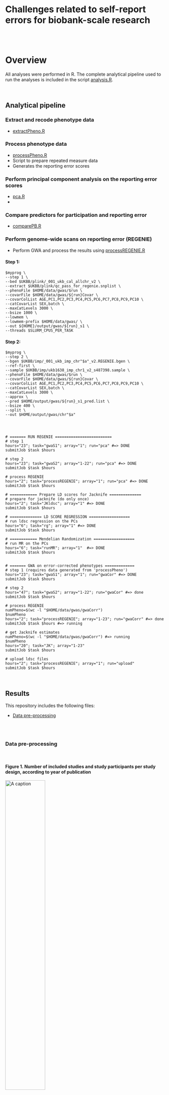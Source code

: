 # Challenges related to self-report errors for biobank-scale research



</br></br>

# Overview

All analyses were performed in R. The complete analytical pipeline used to run the analyses is included in the script
[analysis.R](https://github.com/TabeaSchoeler/TS2023_repErrorUKBB/blob/main/analysis/litSearch.R).


</br>

## Analytical pipeline

### Extract and recode phenotype data

- [extractPheno.R](https://github.com/TabeaSchoeler/TS2023_repErrorUKBB/blob/main/analysis/extractPheno.R)


### Process phenotype data

- [processPheno.R](https://github.com/TabeaSchoeler/TS2023_repErrorUKBB/blob/main/analysis/processPheno.R)
- Script to prepare repeated measure data
- Generates the reporting error scores


### Perform principal component analysis on the reporting error scores

- [pca.R](https://github.com/TabeaSchoeler/TS2023_repErrorUKBB/blob/main/analysis/pca.R)
- 

### Compare predictors for participation and reporting error

- [comparePB.R](https://github.com/TabeaSchoeler/TS2023_repErrorUKBB/blob/main/analysis/comparePB.R)


### Perform genome-wide scans on reporting error (REGENIE)

- Perform GWA and process the results using [processREGENIE.R](https://github.com/TabeaSchoeler/TS2023_repErrorUKBB/blob/main/analysis/processREGENIE.R)


#### Step 1:

```
$myprog \
--step 1 \
--bed $UKBB/plink/_001_ukb_cal_allchr_v2 \
--extract $UKBB/plink/qc_pass_for_regenie.snplist \
--phenoFile $HOME/data/gwas/$run \
--covarFile $HOME/data/gwas/${run}Covar \
--covarColList AGE,PC1,PC2,PC3,PC4,PC5,PC6,PC7,PC8,PC9,PC10 \
--catCovarList SEX,batch \
--maxCatLevels 3000 \
--bsize 1000 \
--lowmem \
--lowmem-prefix $HOME/data/gwas/ \
--out ${HOME}/output/gwas/${run}_s1 \
--threads $SLURM_CPUS_PER_TASK
```

#### Step 2:

```
$myprog \
--step 2 \
--bgen $UKBB/imp/_001_ukb_imp_chr"$a"_v2.REGENIE.bgen \
--ref-first \
--sample $UKBB/imp/ukb1638_imp_chr1_v2_s487398.sample \
--phenoFile $HOME/data/gwas/$run \
--covarFile $HOME/data/gwas/${run}Covar \
--covarColList AGE,PC1,PC2,PC3,PC4,PC5,PC6,PC7,PC8,PC9,PC10 \
--catCovarList SEX,batch \
--maxCatLevels 3000 \
--approx \
--pred $HOME/output/gwas/${run}_s1_pred.list \
--bsize 400 \
--split \
--out $HOME/output/gwas/chr"$a" 
```



```



# ======= RUN REGENIE =========================
# step 1
hours="23"; task="gwaS1"; array="1"; run="pca" #=> DONE
submitJob $task $hours

# step 2
hours="23"; task="gwaS2"; array="1-22"; run="pca" #=> DONE
submitJob $task $hours

# process REGENIE
hours="2"; task="processREGENIE"; array="1"; run="pca" #=> DONE
submitJob $task $hours

# ============ Prepare LD scores for Jacknife ==============
# prepare for jacknife (do only once)
hours="2"; task="JKldsc"; array="1" #=> DONE
submitJob $task $hours 

# ============== LD SCORE REGRESSION ==================
# run ldsc regression on the PCs
hours="6"; task="rg"; array="1" #=> DONE
submitJob $task $hours

# ============ Mendelian Randomization ==================
# run MR on the PCs
hours="6"; task="runMR"; array="1"  #=> DONE
submitJob $task $hours 


# ======= GWA on error-corrected phenotypes =============
# step 1 (requires data generated from 'processPheno')
hours="23"; task="gwaS1"; array="1"; run="gwaCor" #=> DONE
submitJob $task $hours

# step 2
hours="47"; task="gwaS2"; array="1-22"; run="gwaCor" #=> done
submitJob $task $hours

# process REGENIE
numPheno=$(wc -l "$HOME/data/gwas/gwaCorr")
$numPheno
hours="2"; task="processREGENIE"; array="1-23"; run="gwaCorr" #=> done
submitJob $task $hours #=> running

# get Jacknife estimates
numPheno=$(wc -l "$HOME/data/gwas/gwaCorr") #=> running
$numPheno
hours="20"; task="JK"; array="1-23"
submitJob $task $hours

# upload ldsc files
hours="2"; task="processREGENIE"; array="1"; run="upload"
submitJob $task $hours

```


</br>

## Results

This repository includes the following files:

-   [Data pre-processing](#data-pre-processing)


</br></br>


### Data pre-processing

</br>

#### Figure 1. Number of included studies and study participants per study design, according to year of publication

<img src="results/figures/Figure1.png" alt="A caption" width="50%" />




